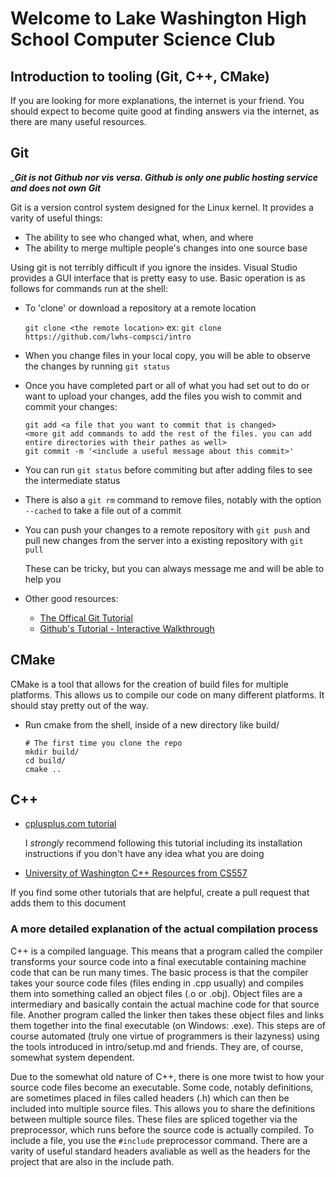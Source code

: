 # Welcome to Lake Washington High School Computer Science Club #

## Introduction to tooling (Git, C++, CMake) ##

If you are looking for more explanations, the internet is your friend. You should expect to become quite good at finding answers via the internet, as there are many useful resources.

## Git ##

____Git *is* *not* Github nor vis versa. Github is only one public hosting service and *does not* own Git___

Git is a version control system designed for the Linux kernel. It provides a varity of useful things:
+ The ability to see who changed what, when, and where
+ The ability to merge multiple people's changes into one source base

Using git is not terribly difficult if you ignore the insides. Visual Studio provides a GUI interface that is pretty easy to use. Basic operation is as follows for commands run at the shell:

+ To 'clone' or download a repository at a remote location

	`git clone <the remote location>`
	ex: `git clone https://github.com/lwhs-compsci/intro`

+ When you change files in your local copy, you will be able to observe the changes by running `git status`
+ Once you have completed part or all of what you had set out to do or want to upload your changes, add the files you wish to commit and  commit your changes:

	```
	git add <a file that you want to commit that is changed>
	<more git add commands to add the rest of the files. you can add entire directories with their pathes as well>
	git commit -m '<include a useful message about this commit>'
	```
+ You can run `git status` before commiting but after adding files to see the intermediate status
+ There is also a `git rm` command to remove files, notably with the option `--cached` to take a file out of a commit
+ You can push your changes to a remote repository with `git push` and pull new changes from the server into a existing repository with `git pull`

	These can be tricky, but you can always message me and will be able to help you

+ Other good resources:
	
	+ [The Offical Git Tutorial](https://git-scm.com/docs/gittutorial)
	+ [Github's Tutorial - Interactive Walkthrough](https://try.github.io/levels/1/challenges/1)

## CMake ##

CMake is a tool that allows for the creation of build files for multiple platforms. This allows us to compile our code on many different platforms. It should stay pretty out of the way.

+ Run cmake from the shell, inside of a new directory like build/

	```
	# The first time you clone the repo
	mkdir build/
	cd build/
	cmake ..
	```


## C++ ##

+ [cplusplus.com tutorial](http://www.cplusplus.com/doc/tutorial/)
	
	I _strongly_ recommend following this tutorial including its installation instructions if you don't have any idea what you are doing

+ [University of Washington C++ Resources from CS557](https://courses.cs.washington.edu/courses/cse557/15au/projects/c++resources.html)

If you find some other tutorials that are helpful, create a pull request that adds them to this document

### A more detailed explanation of the actual compilation process ###

C++ is a compiled language. This means that a program called the compiler transforms your source code into a final executable containing machine code that can be run many times. The basic process is that the compiler takes your source code files (files ending in .cpp usually) and compiles them into something called an object files (.o or .obj). Object files are a intermediary and basically contain the actual machine code for that source file. Another program called the linker then takes these object files and links them together into the final executable (on Windows: .exe). This steps are of course automated (truly one virtue of programmers is their lazyness) using the tools introduced in intro/setup.md and friends. They are, of course, somewhat system dependent.

Due to the somewhat old nature of C++, there is one more twist to how your source code files become an executable. Some code, notably definitions, are sometimes placed in files called headers (.h) which can then be included into multiple source files. This allows you to share the definitions between multiple source files. These files are spliced together via the preprocessor, which runs before the source code is actually compiled. To include a file, you use the `#include` preprocessor command. There are a varity of useful standard headers avaliable as well as the headers for the project that are also in the include path.

